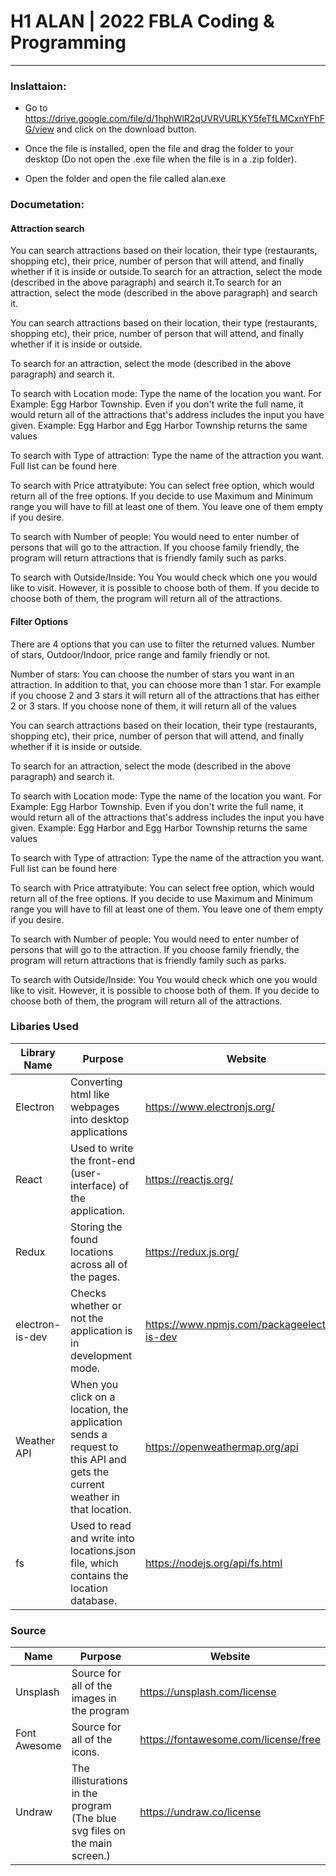 # H1 ALAN | 2022 FBLA Coding & Programming

---

### Inslattaion:
- Go to https://drive.google.com/file/d/1hphWlR2qUVRVURLKY5feTfLMCxnYFhFG/view and click on the download button.

- Once the file is installed, open the file and drag the folder to your desktop (Do not open the .exe file when the file is in a .zip folder).

- Open the folder and open the file called alan.exe

### Documetation:
#### Attraction search
You can search attractions based on their location, their type (restaurants, shopping etc), their price, number of person that will attend, and finally whether if it is inside or outside.To search for an attraction, select the mode (described in the above paragraph) and search it.To search for an attraction, select the mode (described in the above paragraph) and search it.

You can search attractions based on their location, their type (restaurants, shopping etc), their price, number of person that will attend, and finally whether if it is inside or outside.

To search for an attraction, select the mode (described in the above paragraph) and search it.

To search with Location mode: Type the name of the location you want. For Example: Egg Harbor Township. Even if you don't write the full name, it would return all of the attractions that's address includes the input you have given. Example: Egg Harbor and Egg Harbor Township returns the same values

To search with Type of attraction: Type the name of the attraction you want. Full list can be found here

To search with Price attratyibute: You can select free option, which would return all of the free options. If you decide to use Maximum and Minimum range you will have to fill at least one of them. You leave one of them empty if you desire.

To search with Number of people: You would need to enter number of persons that will go to the attraction. If you choose family friendly, the program will return attractions that is friendly family such as parks.

To search with Outside/Inside: You You would check which one you would like to visit. However, it is possible to choose both of them. If you decide to choose both of them, the program will return all of the attractions.

#### Filter Options
There are 4 options that you can use to filter the returned values. Number of stars, Outdoor/Indoor, price range and family friendly or not.

Number of stars: You can choose the number of stars you want in an attraction. In addition to that, you can choose more than 1 star. For example if you choose 2 and 3 stars it will return all of the attractions that has either 2 or 3 stars. If you choose none of them, it will return all of the values

You can search attractions based on their location, their type (restaurants, shopping etc), their price, number of person that will attend, and finally whether if it is inside or outside.

To search for an attraction, select the mode (described in the above paragraph) and search it.

To search with Location mode: Type the name of the location you want. For Example: Egg Harbor Township. Even if you don't write the full name, it would return all of the attractions that's address includes the input you have given. Example: Egg Harbor and Egg Harbor Township returns the same values

To search with Type of attraction: Type the name of the attraction you want. Full list can be found here

To search with Price attratyibute: You can select free option, which would return all of the free options. If you decide to use Maximum and Minimum range you will have to fill at least one of them. You leave one of them empty if you desire.

To search with Number of people: You would need to enter number of persons that will go to the attraction. If you choose family friendly, the program will return attractions that is friendly family such as parks.

To search with Outside/Inside: You You would check which one you would like to visit. However, it is possible to choose both of them. If you decide to choose both of them, the program will return all of the attractions.

### Libaries Used

| Library Name    | Purpose                                                                                                                  | Website                                      |
|-----------------|--------------------------------------------------------------------------------------------------------------------------|----------------------------------------------|
| Electron        | Converting html like webpages into desktop applications                                                                  | https://www.electronjs.org/                  |
| React           | Used to write the front-end (user-interface) of the application.                                                         | https://reactjs.org/                         |
| Redux           | Storing the found locations across all of the pages.                                                                     | https://redux.js.org/                        |
| electron-is-dev | Checks whether or not the application is in development mode.                                                            | https://www.npmjs.com/packageelectron-is-dev |
| Weather API     | When you click on a location, the application sends a request to this API and gets the current weather in that location. | https://openweathermap.org/api               |
| fs              | Used to read and write into locations.json file, which contains the location database.                                   | https://nodejs.org/api/fs.html               |


### Source
| Name         | Purpose                                                                    | Website                              |
|--------------|----------------------------------------------------------------------------|--------------------------------------|
| Unsplash     | Source for all of the images in the program                                | https://unsplash.com/license         |
| Font Awesome | Source for all of the icons.                                               | https://fontawesome.com/license/free |
| Undraw       | The illisturations in the program (The blue svg files on the main screen.) | https://undraw.co/license            |


